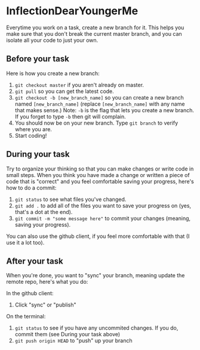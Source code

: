 InflectionDearYoungerMe
=======================

Everytime you work on a task, create a new branch for it. This helps you make sure that you don't break the current master branch, and you can isolate all your code to just your own.

Before your task
-----------------
Here is how you create a new branch:

1. `git checkout master` if you aren't already on master.
2. `git pull` so you can get the latest code.
3. `git checkout -b [new_branch_name]` so you can create a new branch named `[new_branch_name]` (replace `[new_branch_name]` with any name that makes sense.) Note: `-b` is the flag that lets you create a new branch. If you forget to type `-b` then git will complain.
4. You should now be on your new branch. Type `git branch` to verify where you are.
5. Start coding!

During your task
----------------
Try to organize your thinking so that you can make changes or write code in small steps. When you think you have made a change or written a piece of code that is "correct" and you feel comfortable saving your progress, here's how to do a commit:

1. `git status` to see what files you've changed.
2. `git add .` to add all of the files you want to save your progress on (yes, that's a dot at the end).
3. `git commit -m "some message here"` to commit your changes (meaning, saving your progress).

You can also use the github client, if you feel more comfortable with that (I use it a lot too).


After your task
---------------
When you're done, you want to "sync" your branch, meaning update the remote repo, here's what you do:

In the github client:

1. Click "sync" or "publish"

On the terminal:

1. `git status` to see if you have any uncommited changes. If you do, commit them (see During your task above)
2. `git push origin HEAD` to "push" up your branch